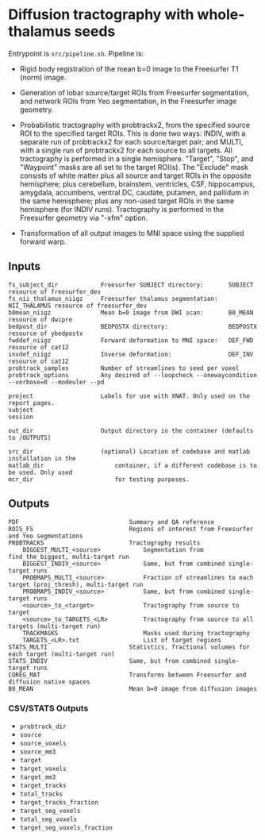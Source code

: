 # Diffusion tractography with whole-thalamus seeds

Entrypoint is `src/pipeline.sh`. Pipeline is:

- Rigid body registration of the mean b=0 image to the Freesurfer T1 (norm) image.

- Generation of lobar source/target ROIs from Freesurfer segmentation, and network ROIs from Yeo segmentation, in the Freesurfer image geometry.

- Probabilistic tractography with probtrackx2, from the specified source ROI to the specified target ROIs. This is done two ways: INDIV, with a separate run of probtrackx2 for each source/target pair; and MULTI, with a single run of probtrackx2 for each source to all targets. All tractography is performed in a single hemisphere. "Target", "Stop", and "Waypoint" masks are all set to the target ROI(s). The "Exclude" mask consists of white matter plus all source and target ROIs in the opposite hemisphere; plus cerebellum, brainstem, ventricles, CSF, hippocampus, amygdala, accumbens, ventral DC, caudate, putamen, and pallidum in the same hemisphere; plus any non-used target ROIs in the same hemisphere (for INDIV runs). Tractography is performed in the Freesurfer geometry via "-xfm" option.

- Transformation of all output images to MNI space using the supplied forward warp.


## Inputs

    fs_subject_dir            Freesurfer SUBJECT directory:       SUBJECT resource of freesurfer_dev
    fs_nii_thalamus_niigz     Freesurfer thalamus segmentation:   NII_THALAMUS resource of freesurfer_dev
    b0mean_niigz              Mean b=0 image from DWI scan:       B0_MEAN resource of dwipre
    bedpost_dir               BEDPOSTX directory:                 BEDPOSTX resource of ybedpostx
    fwddef_niigz              Forward deformation to MNI space:   DEF_FWD resource of cat12
    invdef_niigz              Inverse deformation:                DEF_INV resource of cat12
    probtrack_samples         Number of streamlines to seed per voxel
    probtrack_options         Any desired of --loopcheck --onewaycondition --verbose=0 --modeuler --pd

    project                   Labels for use with XNAT. Only used on the report pages.
    subject
    session

    out_dir                   Output directory in the container (defaults to /OUTPUTS)

    src_dir                   (optional) Location of codebase and matlab installation in the 
    matlab_dir                    container, if a different codebase is to be used. Only used
    mcr_dir                       for testing purposes.



## Outputs

    PDF                               Summary and QA reference
    ROIS_FS                           Regions of interest from Freesurfer and Yeo segmentations
    PROBTRACKS                        Tractography results
        BIGGEST_MULTI_<source>            Segmentation from find_the_biggest, multi-target run
        BIGGEST_INDIV_<source>            Same, but from combined single-target runs
        PROBMAPS_MULTI_<source>           Fraction of streamlines to each target (proj_thresh), multi-target run
        PROBMAPS_INDIV_<source>           Same, but from combined single-target runs
        <source>_to_<target>              Tractography from source to target
        <source>_to_TARGETS_<LR>          Tractography from source to all targets (multi-target run)
        TRACKMASKS                        Masks used during tractography
        TARGETS_<LR>.txt                  List of target regions
    STATS_MULTI                       Statistics, fractional volumes for each target (multi-target run)
    STATS_INDIV                       Same, but from combined single-target runs
    COREG_MAT                         Transforms between Freesurfer and diffusion native spaces
    B0_MEAN                           Mean b=0 image from diffusion images
    


### CSV/STATS Outputs

- `probtrack_dir`
- `source`
- `source_voxels`
- `source_mm3`
- `target`
- `target_voxels`
- `target_mm3`
- `target_tracks`
- `total_tracks`
- `target_tracks_fraction`
- `target_seg_voxels`
- `total_seg_voxels`
- `target_seg_voxels_fraction`


